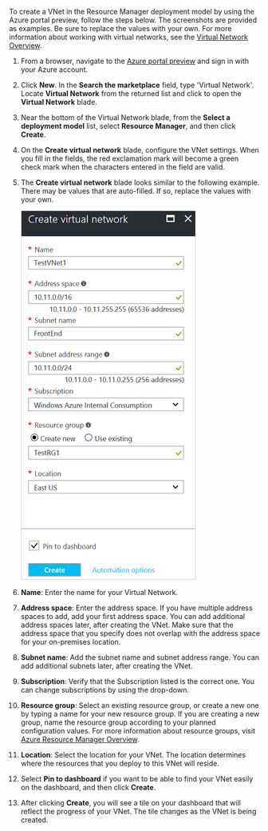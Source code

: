 To create a VNet in the Resource Manager deployment model by using the Azure portal preview, follow the steps below. The screenshots are provided as examples. Be sure to replace the values with your own. For more information about working with virtual networks, see the [Virtual Network Overview](../articles/virtual-network/virtual-networks-overview.md).

1. From a browser, navigate to the [Azure portal preview](http://portal.azure.cn) and sign in with your Azure account.
2. Click **New**. In the **Search the marketplace** field, type 'Virtual Network'. Locate **Virtual Network** from the returned list and click to open the **Virtual Network** blade.
3. Near the bottom of the Virtual Network blade, from the **Select a deployment model** list, select **Resource Manager**, and then click **Create**.
4. On the **Create virtual network** blade, configure the VNet settings. When you fill in the fields, the red exclamation mark will become a green check mark when the characters entered in the field are valid.
5. The **Create virtual network** blade looks similar to the following example. There may be values that are auto-filled. If so, replace the values with your own.

    ![Create virtual network blade](./media/vpn-gateway-basic-vnet-s2s-rm-portal-include/createvnet.png "Create virtual network blade")
6. **Name**: Enter the name for your Virtual Network.
7. **Address space**: Enter the address space. If you have multiple address spaces to add, add your first address space. You can add additional address spaces later, after creating the VNet. Make sure that the address space that you specify does not overlap with the address space for your on-premises location.
8. **Subnet name**: Add the subnet name and subnet address range. You can add additional subnets later, after creating the VNet.
9. **Subscription**: Verify that the Subscription listed is the correct one. You can change subscriptions by using the drop-down.
10. **Resource group**: Select an existing resource group, or create a new one by typing a name for your new resource group. If you are creating a new group, name the resource group according to your planned configuration values. For more information about resource groups, visit [Azure Resource Manager Overview](../articles/azure-resource-manager/resource-group-overview.md#resource-groups).
11. **Location**: Select the location for your VNet. The location determines where the resources that you deploy to this VNet will reside.
12. Select **Pin to dashboard** if you want to be able to find your VNet easily on the dashboard, and then click **Create**.
13. After clicking **Create**, you will see a tile on your dashboard that will reflect the progress of your VNet. The tile changes as the VNet is being created.